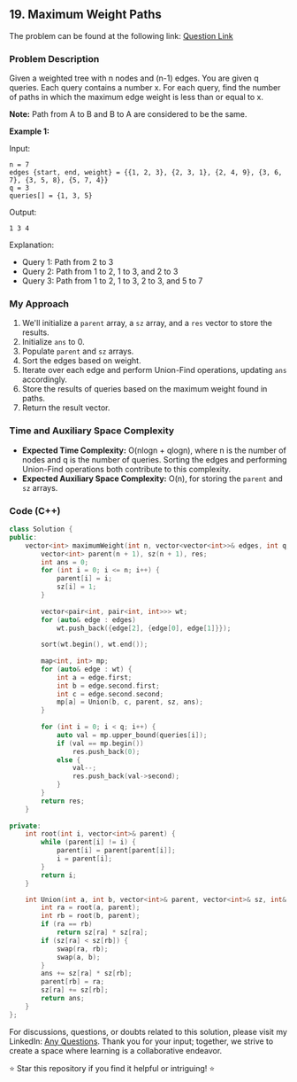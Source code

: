 ## 19. Maximum Weight Paths

The problem can be found at the following link: [Question Link](https://www.geeksforgeeks.org/problems/possible-paths--141628/1)

### Problem Description

Given a weighted tree with n nodes and (n-1) edges. You are given q queries. Each query contains a number x. For each query, find the number of paths in which the maximum edge weight is less than or equal to x.

**Note:** Path from A to B and B to A are considered to be the same.

**Example 1:**

Input: 
```
n = 7
edges {start, end, weight} = {{1, 2, 3}, {2, 3, 1}, {2, 4, 9}, {3, 6, 7}, {3, 5, 8}, {5, 7, 4}}
q = 3
queries[] = {1, 3, 5}
```
Output: 
```
1 3 4
```
Explanation: 
- Query 1: Path from 2 to 3
- Query 2: Path from 1 to 2, 1 to 3, and 2 to 3
- Query 3: Path from 1 to 2, 1 to 3, 2 to 3, and 5 to 7

### My Approach

1. We'll initialize a `parent` array, a `sz` array, and a `res` vector to store the results.
2. Initialize `ans` to 0.
3. Populate `parent` and `sz` arrays.
4. Sort the edges based on weight.
5. Iterate over each edge and perform Union-Find operations, updating `ans` accordingly.
6. Store the results of queries based on the maximum weight found in paths.
7. Return the result vector.

### Time and Auxiliary Space Complexity

- **Expected Time Complexity:** O(nlogn + qlogn), where n is the number of nodes and q is the number of queries. Sorting the edges and performing Union-Find operations both contribute to this complexity.
- **Expected Auxiliary Space Complexity:** O(n), for storing the `parent` and `sz` arrays.

### Code (C++)

```cpp
class Solution {
public:
    vector<int> maximumWeight(int n, vector<vector<int>>& edges, int q, vector<int>& queries) {
        vector<int> parent(n + 1), sz(n + 1), res;
        int ans = 0;
        for (int i = 0; i <= n; i++) {
            parent[i] = i;
            sz[i] = 1;
        }
        
        vector<pair<int, pair<int, int>>> wt;
        for (auto& edge : edges)
            wt.push_back({edge[2], {edge[0], edge[1]}});
        
        sort(wt.begin(), wt.end());
        
        map<int, int> mp;
        for (auto& edge : wt) {
            int a = edge.first;
            int b = edge.second.first;
            int c = edge.second.second;
            mp[a] = Union(b, c, parent, sz, ans);
        }
        
        for (int i = 0; i < q; i++) {
            auto val = mp.upper_bound(queries[i]);
            if (val == mp.begin())
                res.push_back(0);
            else {
                val--;
                res.push_back(val->second);
            }
        }
        return res;
    }
    
private:
    int root(int i, vector<int>& parent) {
        while (parent[i] != i) {
            parent[i] = parent[parent[i]];
            i = parent[i];
        }
        return i;
    }

    int Union(int a, int b, vector<int>& parent, vector<int>& sz, int& ans) {
        int ra = root(a, parent);
        int rb = root(b, parent);
        if (ra == rb)
            return sz[ra] * sz[ra];
        if (sz[ra] < sz[rb]) {
            swap(ra, rb);
            swap(a, b);
        }
        ans += sz[ra] * sz[rb];
        parent[rb] = ra;
        sz[ra] += sz[rb];
        return ans;
    }
};
```

For discussions, questions, or doubts related to this solution, please visit my LinkedIn: [Any Questions](https://www.linkedin.com/in/het-patel-8b110525a/). 
Thank you for your input; together, we strive to create a space where learning is a collaborative endeavor.

⭐ Star this repository if you find it helpful or intriguing! ⭐
